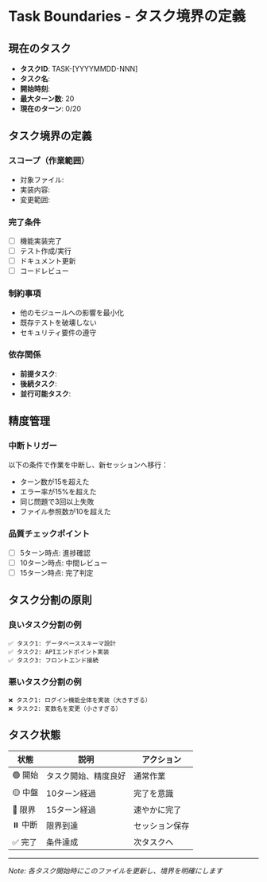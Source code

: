 # Task Boundaries - タスク境界の定義

## 現在のタスク
- **タスクID**: TASK-[YYYYMMDD-NNN]
- **タスク名**: 
- **開始時刻**: 
- **最大ターン数**: 20
- **現在のターン**: 0/20

## タスク境界の定義

### スコープ（作業範囲）
<!-- このタスクで行うこと -->
- 対象ファイル:
- 実装内容:
- 変更範囲:

### 完了条件
<!-- タスクが完了したと判断する条件 -->
- [ ] 機能実装完了
- [ ] テスト作成/実行
- [ ] ドキュメント更新
- [ ] コードレビュー

### 制約事項
<!-- このタスクで守るべきルール -->
- 他のモジュールへの影響を最小化
- 既存テストを破壊しない
- セキュリティ要件の遵守

### 依存関係
<!-- 他のタスクとの関係 -->
- **前提タスク**: 
- **後続タスク**: 
- **並行可能タスク**: 

## 精度管理

### 中断トリガー
以下の条件で作業を中断し、新セッションへ移行：
- ターン数が15を超えた
- エラー率が15%を超えた
- 同じ問題で3回以上失敗
- ファイル参照数が10を超えた

### 品質チェックポイント
- [ ] 5ターン時点: 進捗確認
- [ ] 10ターン時点: 中間レビュー
- [ ] 15ターン時点: 完了判定

## タスク分割の原則

### 良いタスク分割の例
```
✅ タスク1: データベーススキーマ設計
✅ タスク2: APIエンドポイント実装
✅ タスク3: フロントエンド接続
```

### 悪いタスク分割の例
```
❌ タスク1: ログイン機能全体を実装（大きすぎる）
❌ タスク2: 変数名を変更（小さすぎる）
```

## タスク状態

| 状態 | 説明 | アクション |
|------|------|------------|
| 🟢 開始 | タスク開始、精度良好 | 通常作業 |
| 🟡 中盤 | 10ターン経過 | 完了を意識 |
| 🔴 限界 | 15ターン経過 | 速やかに完了 |
| ⏸️ 中断 | 限界到達 | セッション保存 |
| ✅ 完了 | 条件達成 | 次タスクへ |

---
*Note: 各タスク開始時にこのファイルを更新し、境界を明確にします*